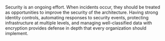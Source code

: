 Security is an ongoing effort. When incidents occur, they should be treated as opportunities to improve the security of the architecture. Having strong identity controls, automating responses to security events, protecting infrastructure at multiple levels, and managing well-classified data with encryption provides defense in depth that every organization should implement.